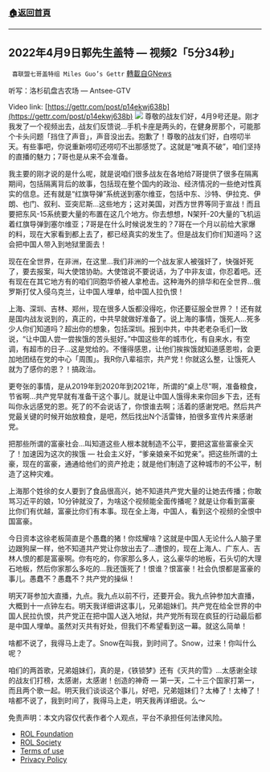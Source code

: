 ###  [:house:返回首頁](https://github.com/ourhimalayas/txt)
---


## 2022年4月9日郭先生盖特 — 视频2「5分34秒」
` 喜联盟七哥盖特组 Miles Guo’s Gettr` [轉載自GNews](https://gnews.org/zh-hans/2320271/)

听写：洛杉矶盘古农场 — Antsee-GTV

Video link: [https://gettr.com/post/p14ekwj638b](https://gettr.com/post/p14ekwj638b)
![](https://assets.gnews.org/wp-content/uploads/2022/04/6C7C367D-F777-4F33-B7BC-B270166CF94B.jpeg)
尊敬的战友们好，4月9号还是。刚才我发了一个视频出去，战友们反馈说…手机卡座是两头的，在健身房那个，可能那个卡头问题「挡住了声音」，声音没出去。抱歉了！尊敬的战友们好，白唠叨半天。有些事吧，你说重新唠叨还唠叨不出那感觉了。这就是“唯真不破”，咱们坚持的直播的魅力；7哥也是从来不会准备。

我主要的刚才说的是什么呢，就是说咱们很多战友在各地给7哥提供了很多在隔离期间，包括隔离背后的故事，包括现在整个国内的政治、经济情况的一些绝对性真实的信息。还有就是“红旗导弹”系统送到塞尔维亚，包括中东、沙特、伊拉克、伊朗、也门、叙利、亚突尼斯…这些地方；这对美国，对西方世界等同于宣战！而且要把东风-15系统要大量的布置在这几个地方。你去想想，N架歼-20大量的飞机运着红旗导弹到塞尔维亚；7哥是在什么时候说发生的？7哥在一个月以前给大家爆的料，现在大家看到都上去了，都已经真实的发生了。但是战友们你们知道吗？这会把中国人带入到地狱里面去！

现在在全世界，在非洲，在这里…我们非洲的一个战友家人被强奸了，快强奸死了，要去报案，叫大使馆协助。大使馆说不要说话，为了中非友谊，你忍着吧。还有现在在其它地方有的咱们同胞华侨被人拿枪击。这种海外的排华和在全世界…俄罗斯打仗入侵乌克兰，让中国人埋单，给中国人拉仇恨！

上海、深圳、吉林、郑州，现在很多人饭都没得吃，你还要征服全世界？！还有就是国内战友说到的，真正的，中共早就做好准备了。说上海的事情，饿死人…死多少人你们知道吗？超出你的想象，包括深圳。报到中共，中共老老杂毛们一致说，“让中国人尝一尝挨饿的苦头挺好。”中国这些年的城市化，有自来水，有空调，有超市的日子…这是党给的。不懂得感恩，让他们挨挨饿就知道感恩啦，会更加地团结在党的中心「周围」。我R你八辈祖宗，共产党！你就这么整，让饿死人就为了感你的恩？！搞政治。

更夸张的事情，是从2019年到2020年到2021年，所谓的“桌上尽”啊，准备粮食，节省啊…共产党早就有准备干这个事儿。就是让中国人饿得未来你回乡下去，还有叫你永远感党的恩。死了的不会说话了，你恨谁去啊；活着的感谢党吧。然后共产党最关键的时候开始放粮食，是吧，然后找出N个活雷锋，拍很多宣传片来感谢党。

把那些所谓的富豪社会…叫知道这些人根本就制造不公平，要把这富些富豪全灭了！加速因为这次的挨饿 — 社会主义好，“爹亲娘亲不如党亲”。把这些所谓的土豪，现在的富豪，通通给他们的资产抢走；就是他们制造了这种城市的不公平，制造了这种灾难。

上海那个姓徐的女人要到了食品很高兴，她不知道共产党大量的让她去传播；你敢骂习近平的娘，10分钟就没了，为啥这个视频能全面传播呢？就是让你看到富豪比你们有优越，富豪比你们有本事。现在全上海，中国人，看到这个视频的全恨中国富豪。

今日资本这徐老板简直是个愚蠢的猪！你炫耀啥？这就是中国人无论什么人脑子里边跟狗屎一样，他不知道共产党让你放出去了…遭恨的，现在上海人、广东人、吉林人恨的都是富豪啊。你有吃的，你家那么多人，这么豪华的地板，石头切的大理石地板，然后你家那么多吃的…我还饿死了！恨谁？恨富豪！社会仇恨都是富豪的事儿。愚蠢不？愚蠢不？共产党的操纵！

明天7哥参加大直播，九点。我九点以前不行，还要开会。我九点钟参加大直播，大概到十一点钟左右。明天我详细讲这事儿，兄弟姐妹们。共产党在给全世界的中国人民拉仇恨，共产党正在把中国人送入地狱，共产党所有现在疯狂的行动最后都是中国人埋单。虽然对灭共有好处，但我们不希望看到这一幕。就这么简单！

啥都不说了，我得马上走了。Snow在叫我，到时间了。Snow，过来！你叫什么呢？

咱们的两首歌，兄弟姐妹们，真的是，《铁锁梦》还有《灭共的雪》…太感谢全球的战友们打榜，太感谢，太感谢！创造的神奇 — 第一天，二十三个国家打第一，而且两个歌一起。明天我们谈谈这个事儿，好吧，兄弟姐妹们？太棒了！太棒了！啥都不说了，我到时间了，我得马上走，明天我再详细说。么～

 

免责声明：本文内容仅代表作者个人观点，平台不承担任何法律风险。

- [ROL Foundation](https://rolfoundation.org/)
- [ROL Society](https://rolsociety.org/)
- [Terms of use](https://gnews.org/terms-of-use-3/)
- [Privacy Policy](https://gnews.org/privacy-policy/)
